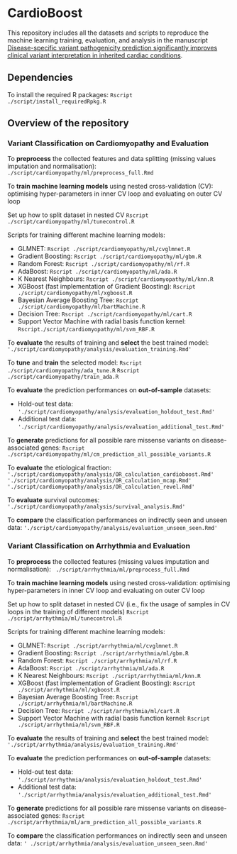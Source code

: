 # CardioBoost
This repository includes all the datasets and scripts to reproduce the machine learning training, evaluation, and analysis in the manuscript [Disease-specific variant pathogenicity prediction significantly improves clinical variant interpretation in inherited cardiac conditions](bioRxiv:URL).

## Dependencies

To install the required R packages:
`Rscript ./script/install_requiredRpkg.R`

## Overview of the repository

### Variant Classification on Cardiomyopathy and Evaluation

To **preprocess** the collected features and data splitting (missing values imputation and normalisation):
`./script/cardiomyopathy/ml/preprocess_full.Rmd`

To **train machine learning models** using nested cross-validation (CV): optimising hyper-parameters in inner CV loop and evaluating on outer CV loop

Set up how to split dataset in nested CV 
`Rscript ./script/cardiomyopathy/ml/tunecontrol.R`

Scripts for training different machine learning models:
 - GLMNET: `Rscript ./script/cardiomyopathy/ml/cvglmnet.R`
 - Gradient Boosting: `Rscript ./script/cardiomyopathy/ml/gbm.R`
 - Random Forest: `Rscript ./script/cardiomyopathy/ml/rf.R`
 - AdaBoost: `Rscript ./script/cardiomyopathy/ml/ada.R`
 - K Nearest Neighbours: `Rscript ./script/cardiomyopathy/ml/knn.R`
 - XGBoost (fast implementation of Gradient Boosting):  `Rscript ./script/cardiomyopathy/ml/xgboost.R`
 - Bayesian Average Boosting Tree:  `Rscript ./script/cardiomyopathy/ml/bartMachine.R`
 - Decision Tree: `Rscript ./script/cardiomyopathy/ml/cart.R`
 - Support Vector Machine with radial basis function kernel: `Rscript./script/cardiomyopathy/ml/svm_RBF.R`

To **evaluate** the results of training and **select** the best trained model:
`'./script/cardiomyopathy/analysis/evaluation_training.Rmd'`

To **tune** and **train** the selected model:
`Rscript ./script/cardiomyopathy/ada_tune.R`
`Rscript ./script/cardiomyopathy/train_ada.R`

To **evaluate** the prediction performances on **out-of-sample** datasets:
- Hold-out test data:
`'./script/cardiomyopathy/analysis/evaluation_holdout_test.Rmd'`
- Additional test data:
`'./script/cardiomyopathy/analysis/evaluation_additional_test.Rmd'`

To **generate** predictions for all possible rare missense variants on disease-associated genes:
`Rscript ./script/cardiomyopathy/ml/cm_prediction_all_possible_variants.R`

To **evaluate** the etiological fraction:
`'./script/cardiomyopathy/analysis/OR_calculation_cardioboost.Rmd'`
`'./script/cardiomyopathy/analysis/OR_calculation_mcap.Rmd'`
`'./script/cardiomyopathy/analysis/OR_calculation_revel.Rmd'`

To **evaluate** survival outcomes:
`'./script/cardiomyopathy/analysis/survival_analysis.Rmd'`

To **compare** the classification performances on indirectly seen and unseen data:
`'./script/cardiomyopathy/analysis/evaluation_unseen_seen.Rmd'`

### Variant Classification on Arrhythmia and Evaluation

To **preprocess** the collected features (missing values imputation and normalisation):
` ./script/arrhythmia/ml/preprocess_full.Rmd`

To **train machine learning models** using nested cross-validation: optimising hyper-parameters in inner CV loop and evaluating on outer CV loop

Set up how to split dataset in nested CV (i.e., fix the usage of samples in CV loops in the training of different models)
`Rscript ./script/arrhythmia/ml/tunecontrol.R`

Scripts for training different machine learning models:
 - GLMNET: `Rscript ./script/arrhythmia/ml/cvglmnet.R`
 - Gradient Boosting: `Rscript ./script/arrhythmia/ml/gbm.R`
 - Random Forest: `Rscript ./script/arrhythmia/ml/rf.R`
 - AdaBoost: `Rscript ./script/arrhythmia/ml/ada.R`
 - K Nearest Neighbours: `Rscript ./script/arrhythmia/ml/knn.R`
 - XGBoost (fast implementation of Gradient Boosting):  `Rscript ./script/arrhythmia/ml/xgboost.R`
 - Bayesian Average Boosting Tree: `Rscript  ./script/arrhythmia/ml/bartMachine.R`
 - Decision Tree: `Rscript ./script/arrhythmia/ml/cart.R`
 - Support Vector Machine with radial basis function kernel: `Rscript ./script/arrhythmia/ml/svm_RBF.R`

To **evaluate** the results of training and **select** the best trained model:
`'./script/arrhythmia/analysis/evaluation_training.Rmd'`

To **evaluate** the prediction performances on **out-of-sample** datasets:
- Hold-out test data:
`'./script/arrhythmia/analysis/evaluation_holdout_test.Rmd'`
- Additional test data:
`'./script/arrhythmia/analysis/evaluation_additional_test.Rmd'`

To **generate** predictions for all possible rare missense variants on disease-associated genes:
`Rscript ./script/arrhythmia/ml/arm_prediction_all_possible_variants.R`

To **compare** the classification performances on indirectly seen and unseen data:
`' ./script/arrhythmia/analysis/evaluation_unseen_seen.Rmd'`
